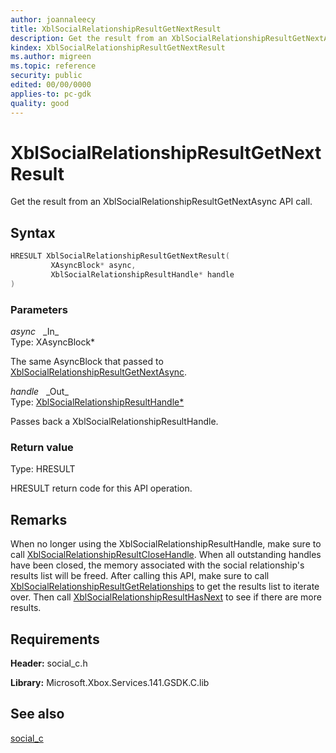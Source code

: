 ```yaml
---
author: joannaleecy
title: XblSocialRelationshipResultGetNextResult
description: Get the result from an XblSocialRelationshipResultGetNextAsync API call.
kindex: XblSocialRelationshipResultGetNextResult
ms.author: migreen
ms.topic: reference
security: public
edited: 00/00/0000
applies-to: pc-gdk
quality: good
---
```


# XblSocialRelationshipResultGetNextResult  

Get the result from an XblSocialRelationshipResultGetNextAsync API call.  

## Syntax  
  
```cpp
HRESULT XblSocialRelationshipResultGetNextResult(  
         XAsyncBlock* async,  
         XblSocialRelationshipResultHandle* handle  
)  
```  
  
### Parameters  
  
*async* &nbsp;&nbsp;\_In\_  
Type: XAsyncBlock*  
  
The same AsyncBlock that passed to [XblSocialRelationshipResultGetNextAsync](xblsocialrelationshipresultgetnextasync.md).  
  
*handle* &nbsp;&nbsp;\_Out\_  
Type: [XblSocialRelationshipResultHandle*](../handles/xblsocialrelationshipresulthandle.md)  
  
Passes back a XblSocialRelationshipResultHandle.  
  
  
### Return value  
Type: HRESULT
  
HRESULT return code for this API operation.
  
## Remarks  
  
When no longer using the XblSocialRelationshipResultHandle, make sure to call [XblSocialRelationshipResultCloseHandle](xblsocialrelationshipresultclosehandle.md). When all outstanding handles have been closed, the memory associated with the social relationship's results list will be freed. After calling this API, make sure to call [XblSocialRelationshipResultGetRelationships](xblsocialrelationshipresultgetrelationships.md) to get the results list to iterate over. Then call [XblSocialRelationshipResultHasNext](xblsocialrelationshipresulthasnext.md) to see if there are more results.
  
## Requirements  
  
**Header:** social_c.h
  
**Library:** Microsoft.Xbox.Services.141.GSDK.C.lib
  
## See also  
[social_c](../social_c_members.md)  
  
  